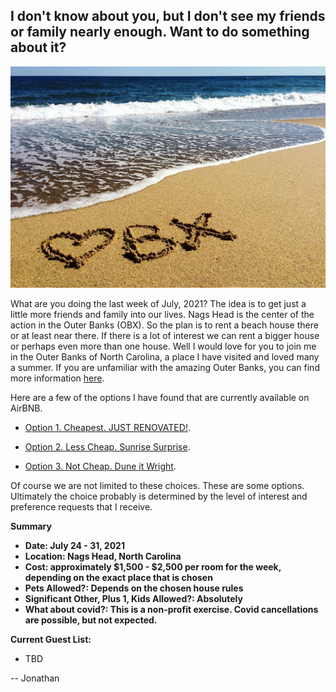 ## I don't know about you, but I don't see my friends or family nearly enough. Want to do something about it?

![](OBX-Love.jpg)

What are you doing the last week of July, 2021? The idea is to get just a little more friends 
and family into our lives. Nags Head is the center of the action in the Outer Banks (OBX). So 
the plan is to rent a beach house there or at least near there. If there is a lot of interest 
we can rent a bigger house or perhaps even more than one house. Well I would love for you to 
join me in the Outer Banks of North Carolina, a place I have visited and loved many a summer. 
If you are unfamiliar with the amazing Outer Banks, you can find more information 
[here](https://en.wikipedia.org/wiki/Outer_Banks).

Here are a few of the options I have found that are currently available on AirBNB.

- [Option 1. Cheapest. JUST RENOVATED!](https://www.airbnb.com/rooms/34533054?adults=14&check_in=2021-07-24&check_out=2021-07-31&source_impression_id=p3_1609794831_OPzQfmK5rWgJ4TV0&guests=1).

- [Option 2. Less Cheap. Sunrise Surprise](https://www.airbnb.com/rooms/29557121?adults=14&check_in=2021-07-24&check_out=2021-07-31&source_impression_id=p3_1609794164_0MpG%2BXhSPdr9dELi&guests=1).

- [Option 3. Not Cheap. Dune it Wright](https://www.airbnb.com/rooms/38949923?adults=14&check_in=2021-07-24&check_out=2021-07-31&source_impression_id=p3_1609793722_RsG%2BEu3W21LblnwQ&guests=1).

Of course we are not limited to these choices. These are some options. Ultimately the choice 
probably is determined by the level of interest and preference requests that I receive.



**Summary**

- **Date: July 24 - 31, 2021**
- **Location: Nags Head, North Carolina**
- **Cost: approximately $1,500 - $2,500 per room for the week, depending on the exact place 
that is chosen** 
- **Pets Allowed?: Depends on the chosen house rules** 
- **Significant Other, Plus 1, Kids Allowed?: Absolutely**
- **What about covid?: This is a non-profit exercise. Covid cancellations are possible, but 
not expected.**


**Current Guest List:**

- TBD




-- Jonathan
